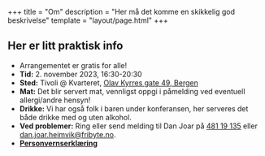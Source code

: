+++
title = "Om"
description = "Her må det komme en skikkelig god beskrivelse"
template = "layout/page.html"
+++

## Her er litt praktisk info
- Arrangementet er gratis for alle!
- **Tid:** 2. november 2023, 16:30-20:30
- **Sted:** Tivoli @ Kvarteret, [Olav Kyrres gate 49, Bergen](https://www.openstreetmap.org/node/6137059358)
- **Mat:** Det blir servert mat, vennligst oppgi i påmelding ved eventuell allergi/andre hensyn!
- **Drikke:** Vi har også folk i baren under konferansen, her serveres det både drikke med og uten alkohol.
- **Ved problemer:** Ring eller send melding til Dan Joar på [481 19 135](tel:48119135) eller <dan.joar.heimvik@fribyte.no>.
- [**Personvernserklæring**](../personvern)
